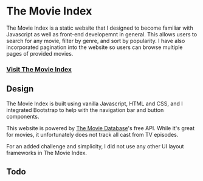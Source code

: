 # The Movie Index

The Movie Index is a static website that I designed to become familiar with Javascript as well as front-end developemnt in general. This allows users to search for any movie, filter by genre, and sort by popularity. I have also incorporated pagination into the website so users can browse multiple pages of provided movies. 

### **[Visit The Movie Index](http://antrikshy.com/The-MCU-Index/)**

## Design

The Movie Index is built using vanilla Javascript, HTML and CSS, and I integrated Bootstrap to help with the navigation bar and button components. 

This website is powered by [The Movie Database](https://www.themoviedb.org)'s free API. While it's great for movies, it unfortunately does not track all cast from TV episodes.

For an added challenge and simplicity, I did not use any other UI layout frameworks in The Movie Index.

## Todo 


